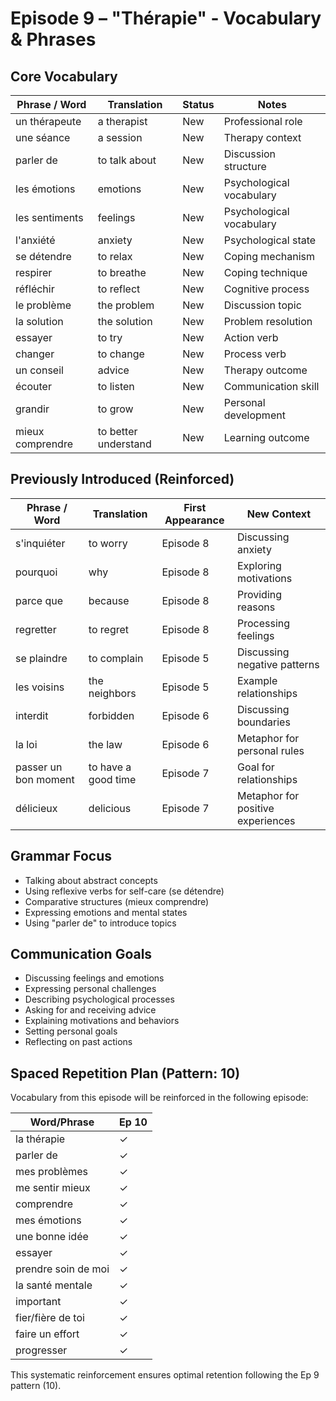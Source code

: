 # Episode 9 – "Thérapie" - Vocabulary & Phrases

## Core Vocabulary

| Phrase / Word | Translation              | Status     | Notes                                     |
|---------------|--------------------------|------------|-------------------------------------------|
| un thérapeute | a therapist              | New        | Professional role                         |
| une séance    | a session                | New        | Therapy context                           |
| parler de     | to talk about            | New        | Discussion structure                      |
| les émotions  | emotions                 | New        | Psychological vocabulary                  |
| les sentiments| feelings                 | New        | Psychological vocabulary                  |
| l'anxiété     | anxiety                  | New        | Psychological state                       |
| se détendre   | to relax                 | New        | Coping mechanism                          |
| respirer      | to breathe               | New        | Coping technique                          |
| réfléchir     | to reflect               | New        | Cognitive process                         |
| le problème   | the problem              | New        | Discussion topic                          |
| la solution   | the solution             | New        | Problem resolution                        |
| essayer       | to try                   | New        | Action verb                               |
| changer       | to change                | New        | Process verb                              |
| un conseil    | advice                   | New        | Therapy outcome                           |
| écouter       | to listen                | New        | Communication skill                       |
| grandir       | to grow                  | New        | Personal development                      |
| mieux comprendre | to better understand  | New        | Learning outcome                          |

## Previously Introduced (Reinforced)

| Phrase / Word | Translation              | First Appearance | New Context                          |
|---------------|--------------------------|------------------|--------------------------------------|
| s'inquiéter   | to worry                 | Episode 8        | Discussing anxiety                   |
| pourquoi      | why                      | Episode 8        | Exploring motivations                |
| parce que     | because                  | Episode 8        | Providing reasons                    |
| regretter     | to regret                | Episode 8        | Processing feelings                  |
| se plaindre   | to complain              | Episode 5        | Discussing negative patterns         |
| les voisins   | the neighbors            | Episode 5        | Example relationships                |
| interdit      | forbidden                | Episode 6        | Discussing boundaries                |
| la loi        | the law                  | Episode 6        | Metaphor for personal rules          |
| passer un bon moment | to have a good time | Episode 7     | Goal for relationships               |
| délicieux     | delicious                | Episode 7        | Metaphor for positive experiences    |

## Grammar Focus

- Talking about abstract concepts
- Using reflexive verbs for self-care (se détendre)
- Comparative structures (mieux comprendre)
- Expressing emotions and mental states
- Using "parler de" to introduce topics

## Communication Goals

- Discussing feelings and emotions
- Expressing personal challenges
- Describing psychological processes
- Asking for and receiving advice
- Explaining motivations and behaviors
- Setting personal goals
- Reflecting on past actions

## Spaced Repetition Plan (Pattern: 10)

Vocabulary from this episode will be reinforced in the following episode:

| Word/Phrase       | Ep 10 |
|-------------------|-------|
| la thérapie       |   ✓   |
| parler de         |   ✓   |
| mes problèmes     |   ✓   |
| me sentir mieux   |   ✓   |
| comprendre        |   ✓   |
| mes émotions      |   ✓   |
| une bonne idée    |   ✓   |
| essayer           |   ✓   |
| prendre soin de moi|   ✓   |
| la santé mentale  |   ✓   |
| important         |   ✓   |
| fier/fière de toi |   ✓   |
| faire un effort   |   ✓   |
| progresser        |   ✓   |

This systematic reinforcement ensures optimal retention following the Ep 9 pattern (10).
